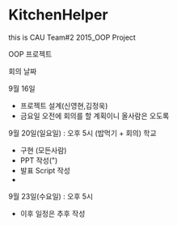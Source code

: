 # KitchenHelper
this is CAU Team#2 2015_OOP Project


OOP 프로젝트  

회의 날짜

9월 16일
* 프로젝트 설계(신영현,김정욱)
* 금요일 오전에 회의를 할 계획이니 올사람은 오도록

9월 20일(일요일) : 오후 5시 (밥먹기 + 회의) 학교 
* 구현 (모든사람)
* PPT 작성(")
* 발표 Script 작성
* 
9월 23일(수요일) : 오후 5시 

* 이후 일정은 추후 작성
